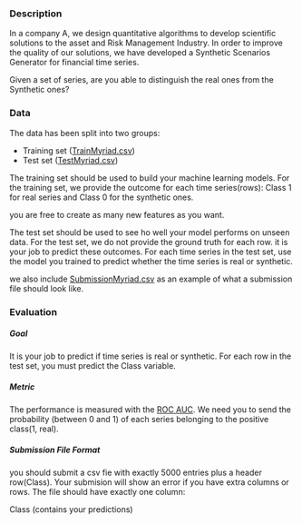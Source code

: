 ### Description

In a company A, we design quantitative algorithms to develop scientific solutions to the asset and 
Risk Management Industry. In order to improve the quality of our solutions, we have developed a Synthetic Scenarios Generator for financial 
time series.

Given a set of series, are you able to distinguish the real ones from the Synthetic ones?

### Data

The data has been split into two groups:
    
* Training set ([TrainMyriad.csv](https://github.com/rmanzanedo/ets/blob/master/MyriadChallenge/TrainMyriad.csv))
* Test set ([TestMyriad.csv](https://github.com/rmanzanedo/ets/blob/master/MyriadChallenge/TestMyriad.csv))

The training set should be used to build your machine learning models. For the training set, we provide the outcome for 
each time series(rows): Class 1 for real series and Class 0 for the synthetic ones.

you are free to create as many new features as you want.

The test set should be used to see ho well your model performs on unseen data. For the test set, we do not provide the ground truth 
for each row. it is your job to predict these outcomes. For each time series in the test set, use the model you trained to 
predict whether the time series is real or synthetic.

we also include [SubmissionMyriad.csv](https://github.com/rmanzanedo/ets/blob/master/MyriadChallenge/SubmissionMyriad.csv) as an example  of what a submission file should look like.

### Evaluation 

##### Goal 

It is your job to predict if time series is real or synthetic. For each row in the test set, you must predict the Class variable.

##### Metric

The performance is measured with the [ROC AUC](https://scikit-learn.org/stable/modules/generated/sklearn.metrics.roc_auc_score.html).
We need you to send the probability (between 0 and 1) of each series belonging to the positive class(1, real).

##### Submission File Format

you should submit a csv fie with exactly 5000 entries plus a header row(Class). Your submision will show an error if you have extra columns or rows.
The file should have exactly one column:

Class (contains your predictions)
